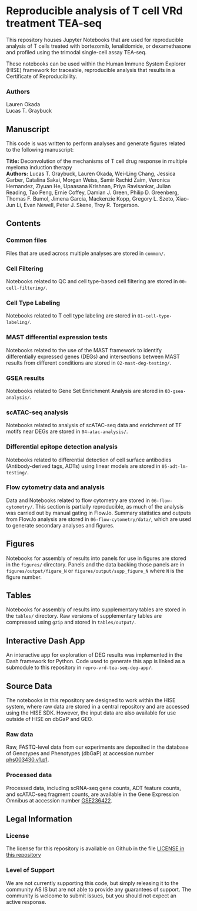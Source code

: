 # Reproducible analysis of T cell VRd treatment TEA-seq

This repository houses Jupyter Notebooks that are used for reproducible analysis of T cells treated 
with bortezomib, lenalidomide, or dexamethasone and profiled using the trimodal single-cell assay TEA-seq.

These notebooks can be used within the Human Immune System Explorer (HISE) framework for traceable, 
reproducible analysis that results in a Certificate of Reproducibility.

### Authors
Lauren Okada  
Lucas T. Graybuck  

## Manuscript
This code is was written to perform analyses and generate figures related to the following manuscript:  

**Title:** Deconvolution of the mechanisms of T cell drug response in multiple myeloma induction therapy  
**Authors:** Lucas T. Graybuck, Lauren Okada, Wei-Ling Chang, Jessica Garber, Catalina Sakai, Morgan Weiss, Samir Rachid Zaim, Veronica Hernandez, Ziyuan He, Upaasana Krishnan, Priya Ravisankar, Julian Reading, Tao Peng, Ernie Coffey, Damian J. Green, Philip D. Greenberg, Thomas F. Bumol, Jimena Garcia, Mackenzie Kopp, Gregory L. Szeto, Xiao-Jun Li, Evan Newell, Peter J. Skene, Troy R. Torgerson.

## Contents

### Common files
Files that are used across multiple analyses are stored in `common/`.

### Cell Filtering
Notebooks related to QC and cell type-based cell filtering are stored in `00-cell-filtering/`.

### Cell Type Labeling
Notebooks related to T cell type labeling are stored in `01-cell-type-labeling/`.

### MAST differential expression tests
Notebooks related to the use of the MAST framework to identify differentially expressed genes (DEGs) and intersections between MAST results from different conditions are stored in `02-mast-deg-testing/`.

### GSEA results
Notebooks related to Gene Set Enrichment Analysis are stored in `03-gsea-analysis/`.

### scATAC-seq analysis
Notebooks related to analysis of scATAC-seq data and enrichment of TF motifs near DEGs are stored in `04-atac-analysis/`.

### Differential epitope detection analysis
Notebooks related to differential detection of cell surface antibodies (Antibody-derived tags, ADTs) using linear models are stored in `05-adt-lm-testing/`.

### Flow cytometry data and analysis
Data and Notebooks related to flow cytometry are stored in `06-flow-cytometry/`. This section is partially reproducible, as much of the analysis was carried out by manual gating in FlowJo. Summary statistics and outputs from FlowJo analysis are stored in `06-flow-cytometry/data/`, which are used to generate secondary analyses and figures.

## Figures
Notebooks for assembly of results into panels for use in figures are stored in the `figures/` directory. Panels and the data backing those panels are in `figures/output/figure_N` or `figures/output/supp_figure_N` where `N` is the figure number.

## Tables
Notebooks for assembly of results into supplementary tables are stored in the `tables/` directory. Raw versions of supplementary tables are compressed using `gzip` and stored in `tables/output/`.

## Interactive Dash App
An interactive app for exploration of DEG results was implemented in the Dash framework for Python. Code used to generate this app is linked as a submodule to this repository in `repro-vrd-tea-seq-deg-app/`.

## Source Data

The notebooks in this repository are designed to work within the HISE system, where raw data are stored in a central repository and are accessed using the HISE SDK. However, the input data are also available for use outside of HISE on dbGaP and GEO.

### Raw data
Raw, FASTQ-level data from our experiments are deposited in the database of Genotypes and Phenotypes (dbGaP) at accession number [phs003430.v1.p1](https://www.ncbi.nlm.nih.gov/projects/gap/cgi-bin/study.cgi?study_id=phs003430.v1.p1).

### Processed data
Processed data, including scRNA-seq gene counts, ADT feature counts, and scATAC-seq fragment counts, are available in the Gene Expression Omnibus at accession number [GSE236422](https://www.ncbi.nlm.nih.gov/geo/query/acc.cgi?acc=GSE236422).

## Legal Information

### License

The license for this repository is available on Github in the file [LICENSE in this repository](https://github.com/aifimmunology/repro-vrd-tea-seq/blob/master/LICENSE)

### Level of Support

We are not currently supporting this code, but simply releasing it to the community AS IS but are not able to provide any guarantees of support. The community is welcome to submit issues, but you should not expect an active response.
